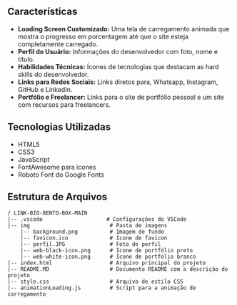 ## Características

- **Loading Screen Customizado:** Uma tela de carregamento animada que mostra o progresso em porcentagem até que o site esteja completamente carregado.
- **Perfil do Usuário:** Informações do desenvolvedor com foto, nome e título.
- **Habilidades Técnicas:** Ícones de tecnologias que destacam as hard skills do desenvolvedor.
- **Links para Redes Sociais:** Links diretos para, Whatsapp, Instagram, GitHub e LinkedIn.
- **Portfólio e Freelancer:** Links para o site de portfólio pessoal e um site com recursos para freelancers.

## Tecnologias Utilizadas

- HTML5
- CSS3
- JavaScript
- FontAwesome para ícones
- Roboto Font do Google Fonts

## Estrutura de Arquivos

```plaintext
/ LINK-BIO-BENTO-BOX-MAIN
|-- .vscode                    # Configurações do VSCode
|-- img                         # Pasta de imagens
    |-- background.png          # Imagem de fundo
    |-- favicon.ico             # Ícone de favicon
    |-- perfil.JPG              # Foto de perfil
    |-- web-black-icon.png      # Ícone de portfólio preto
    |-- web-white-icon.png      # Ícone de portfólio branco
|-- index.html                  # Arquivo principal do projeto
|-- README.MD                   # Documento README com a descrição do projeto
|-- style.css                   # Arquivo de estilo CSS
|-- animationLoading.js         # Script para a animação de carregamento
